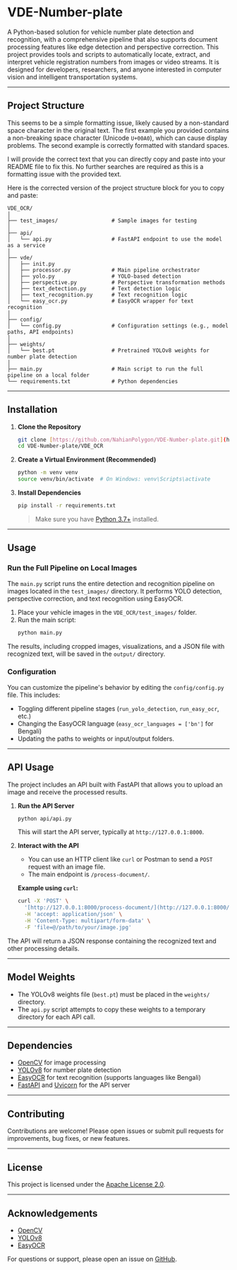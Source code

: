 # VDE-Number-plate

A Python-based solution for vehicle number plate detection and recognition, with a comprehensive pipeline that also supports document processing features like edge detection and perspective correction. This project provides tools and scripts to automatically locate, extract, and interpret vehicle registration numbers from images or video streams. It is designed for developers, researchers, and anyone interested in computer vision and intelligent transportation systems.

---

## Project Structure

This seems to be a simple formatting issue, likely caused by a non-standard space character in the original text. The first example you provided contains a non-breaking space character (Unicode `U+00A0`), which can cause display problems. The second example is correctly formatted with standard spaces.

I will provide the correct text that you can directly copy and paste into your README file to fix this. No further searches are required as this is a formatting issue with the provided text.

Here is the corrected version of the project structure block for you to copy and paste:

```
VDE_OCR/
│
├── test_images/                 # Sample images for testing
│
├── api/
│   └── api.py                   # FastAPI endpoint to use the model as a service
│
├── vde/
│   ├── init.py
│   ├── processor.py             # Main pipeline orchestrator
│   ├── yolo.py                  # YOLO-based detection
│   ├── perspective.py           # Perspective transformation methods
│   ├── text_detection.py        # Text detection logic
│   ├── text_recognition.py      # Text recognition logic
│   └── easy_ocr.py              # EasyOCR wrapper for text recognition
│
├── config/
│   └── config.py                # Configuration settings (e.g., model paths, API endpoints)
│
├── weights/
│   └── best.pt                  # Pretrained YOLOv8 weights for number plate detection
│
├── main.py                      # Main script to run the full pipeline on a local folder
└── requirements.txt             # Python dependencies
```

---

## Installation

1.  **Clone the Repository**
    ```sh
    git clone [https://github.com/NahianPolygon/VDE-Number-plate.git](https://github.com/NahianPolygon/VDE-Number-plate.git)
    cd VDE-Number-plate/VDE_OCR
    ```

2.  **Create a Virtual Environment (Recommended)**
    ```sh
    python -m venv venv
    source venv/bin/activate  # On Windows: venv\Scripts\activate
    ```

3.  **Install Dependencies**
    ```sh
    pip install -r requirements.txt
    ```
    > Make sure you have [Python 3.7+](https://www.python.org/downloads/) installed.

---

## Usage

### Run the Full Pipeline on Local Images

The `main.py` script runs the entire detection and recognition pipeline on images located in the `test_images/` directory. It performs YOLO detection, perspective correction, and text recognition using EasyOCR.

1.  Place your vehicle images in the `VDE_OCR/test_images/` folder.
2.  Run the main script:
    ```sh
    python main.py
    ```

The results, including cropped images, visualizations, and a JSON file with recognized text, will be saved in the `output/` directory.

### Configuration

You can customize the pipeline's behavior by editing the `config/config.py` file. This includes:
- Toggling different pipeline stages (`run_yolo_detection`, `run_easy_ocr`, etc.)
- Changing the EasyOCR language (`easy_ocr_languages = ['bn']` for Bengali)
- Updating the paths to weights or input/output folders.

---

## API Usage

The project includes an API built with FastAPI that allows you to upload an image and receive the processed results.

1.  **Run the API Server**
    ```sh
    python api/api.py
    ```
    This will start the API server, typically at `http://127.0.0.1:8000`.

2.  **Interact with the API**
    - You can use an HTTP client like `curl` or Postman to send a `POST` request with an image file.
    - The main endpoint is `/process-document/`.

    **Example using `curl`:**
    ```sh
    curl -X 'POST' \
      '[http://127.0.0.1:8000/process-document/](http://127.0.0.1:8000/process-document/)' \
      -H 'accept: application/json' \
      -H 'Content-Type: multipart/form-data' \
      -F 'file=@/path/to/your/image.jpg'
    ```

The API will return a JSON response containing the recognized text and other processing details.

---

## Model Weights

- The YOLOv8 weights file (`best.pt`) must be placed in the `weights/` directory.
- The `api.py` script attempts to copy these weights to a temporary directory for each API call.

---

## Dependencies

- [OpenCV](https://opencv.org/) for image processing
- [YOLOv8](https://docs.ultralytics.com/) for number plate detection
- [EasyOCR](https://github.com/JaidedAI/EasyOCR) for text recognition (supports languages like Bengali)
- [FastAPI](https://fastapi.tiangolo.com/) and [Uvicorn](https://www.uvicorn.org/) for the API server

---

## Contributing

Contributions are welcome! Please open issues or submit pull requests for improvements, bug fixes, or new features.

---

## License

This project is licensed under the [Apache License 2.0](LICENSE).

---

## Acknowledgements

- [OpenCV](https://opencv.org/)
- [YOLOv8](https://docs.ultralytics.com/)
- [EasyOCR](https://github.com/JaidedAI/EasyOCR)

For questions or support, please open an issue on [GitHub](https://github.com/NahianPolygon/VDE-Number-plate/issues).
